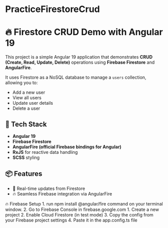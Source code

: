 # PracticeFirestoreCrud

# 🔥 Firestore CRUD Demo with Angular 19

This project is a simple Angular 19 application that demonstrates **CRUD (Create, Read, Update, Delete)** operations using **Firebase Firestore** and **AngularFire**.

It uses Firestore as a NoSQL database to manage a `users` collection, allowing you to:

- Add a new user
- View all users
- Update user details
- Delete a user

## 🚀 Tech Stack

- **Angular 19**
- **Firebase Firestore**
- **AngularFire (official Firebase bindings for Angular)**
- **RxJS** for reactive data handling
- **SCSS** styling

## 📦 Features

- 🔄 Real-time updates from Firestore
- 🔥 Seamless Firebase integration via AngularFire

🔥 Firebase Setup 1. run npm install @angular/fire command on your terminal window. 2. Go to Firebase Console in firebase.google.com 1. Create a new project 2. Enable Cloud Firestore (in test mode) 3. Copy the config from your Firebase project settings 4. Paste it in the app.config.ts file
